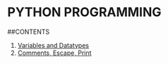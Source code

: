 # PYTHON PROGRAMMING

##CONTENTS

1. [Variables and Datatypes](Variables_Datatypes.md)
2. [Comments, Escape, Print](Comment_Escape_print.md)
